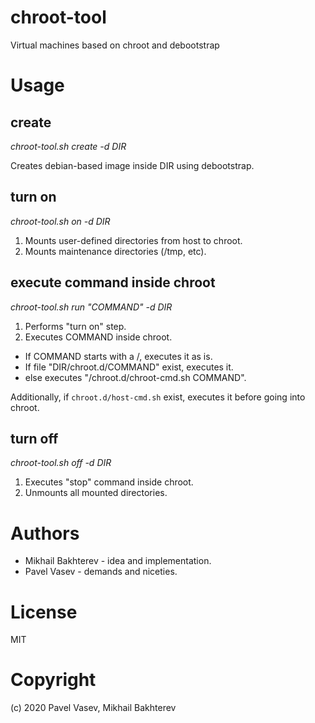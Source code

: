 # chroot-tool
Virtual machines based on chroot and debootstrap

# Usage

## create
*chroot-tool.sh create -d DIR*

Creates debian-based image inside DIR using debootstrap.

## turn on

*chroot-tool.sh on -d DIR*

1. Mounts user-defined directories from host to chroot.
2. Mounts maintenance directories (/tmp, etc).

## execute command inside chroot

*chroot-tool.sh run "COMMAND" -d DIR*

1. Performs "turn on" step.
2. Executes COMMAND inside chroot.

* If COMMAND starts with a /, executes it as is.
* If file "DIR/chroot.d/COMMAND" exist, executes it.
* else executes "/chroot.d/chroot-cmd.sh COMMAND".

Additionally, if `chroot.d/host-cmd.sh` exist, executes it before going into chroot.

## turn off

*chroot-tool.sh off -d DIR*

1. Executes "stop" command inside chroot.
2. Unmounts all mounted directories.

# Authors

* Mikhail Bakhterev - idea and implementation.
* Pavel Vasev - demands and niceties.

# License

MIT

# Copyright

(c) 2020 Pavel Vasev, Mikhail Bakhterev
